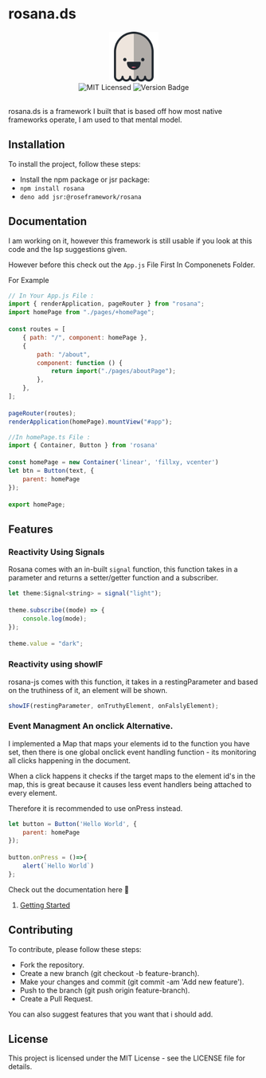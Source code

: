 # rosana.ds

<div align="center"><img src="./rosana.png" width="100" /></div>

<div align="center">
<img alt="MIT Licensed" src="https://img.shields.io/badge/license-MIT-blue.svg">
<img alt="Version Badge" src="https://img.shields.io/badge/version-1.1.59-brightgreen.svg">

</div>

<br>

rosana.ds is a framework I built that is based off how most native frameworks operate, I am used to
that mental model.

## Installation

To install the project, follow these steps:

- Install the npm package or jsr package:
- `npm install rosana`
- `deno add jsr:@roseframework/rosana`

## Documentation

I am working on it, however this framework is still usable if you look at this code and the lsp suggestions given.

However before this check out the `App.js` File First In Componenets Folder.

For Example

```javascript
// In Your App.js File :
import { renderApplication, pageRouter } from "rosana";
import homePage from "./pages/+homePage";

const routes = [
    { path: "/", component: homePage },
    {
        path: "/about",
        component: function () {
            return import("./pages/aboutPage");
        },
    },
];

pageRouter(routes);
renderApplication(homePage).mountView("#app");
```

```javascript
//In homePage.ts File :
import { Container, Button } from 'rosana'

const homePage = new Container('linear', 'fillxy, vcenter')
let btn = Button(text, {
    parent: homePage
});

export homePage;
```

## Features

### Reactivity Using Signals

Rosana comes with an in-built `signal` function, this function takes in a parameter and returns a setter/getter function and a subscriber.

```javascript
let theme:Signal<string> = signal("light");

theme.subscribe((mode) => {
    console.log(mode);
});

theme.value = "dark";
```

### Reactivity using showIF

rosana-js comes with this function, it takes in a restingParameter and based on the truthiness of it, an element will be shown.

```javascript
showIF(restingParameter, onTruthyElement, onFalslyElement);
```

### Event Managment An onclick Alternative.

I implemented a Map that maps your elements id to the function you have set, then there is one global onclick event handling function - its monitoring all clicks happening in the document.

When a click happens it checks if the target maps to the element id's in the map, this is great because it causes less event handlers being attached to every element.

Therefore it is recommended to use onPress instead.

```javascript
let button = Button('Hello World', {
    parent: homePage
});

button.onPress = ()=>{
    alert(`Hello World`)
};
```

Check out the documentation here 🧩

1. [Getting Started](./docs/+Getting_Started.md)

## Contributing

To contribute, please follow these steps:

- Fork the repository.
- Create a new branch (git checkout -b feature-branch).
- Make your changes and commit (git commit -am 'Add new feature').
- Push to the branch (git push origin feature-branch).
- Create a Pull Request.

You can also suggest features that you want that i should add.

## License

This project is licensed under the MIT License - see the LICENSE file for details.
